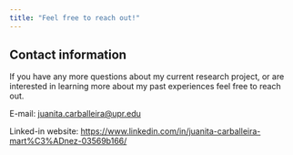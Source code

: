 ```yaml
---
title: "Feel free to reach out!"
---
```


## Contact information

If you have any more questions about my current research project, or are interested in learning more about my past experiences feel free to reach out.

E-mail:
juanita.carballeira@upr.edu

Linked-in website:
https://www.linkedin.com/in/juanita-carballeira-mart%C3%ADnez-03569b166/
